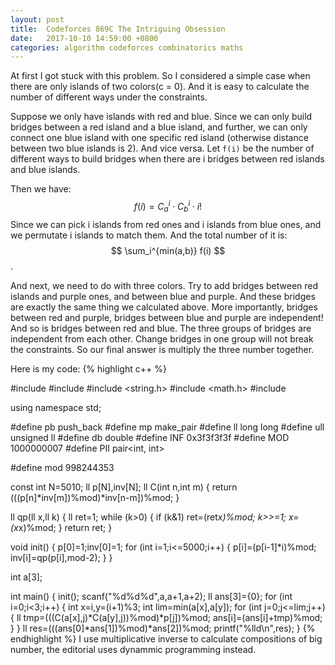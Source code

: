 ```yaml
---
layout: post
title:  Codeforces 869C The Intriguing Obsession 
date:   2017-10-10 14:59:00 +0800 
categories: algorithm codeforces combinatorics maths
---
```

At first I got stuck with this problem.
So I considered a simple case when there are only islands of two colors(c = 0).
And it is easy to calculate the number of different ways under the constraints.

Suppose we only have islands with red and blue.
Since we can only build bridges between a red island and a blue island, and further, we can only connect one blue island with one specific red island (otherwise distance between two blue islands is 2).
And vice versa. 
Let `f(i)` be the number of different ways to build bridges when there are i bridges between red islands and blue islands.

Then we have: 
$$
f(i) = C_a^i \cdot C_b^i \cdot i!
$$
Since we can pick i islands from red ones and i islands from blue ones, and we permutate i islands to match them.
And the total number of it is:
$$
\sum_i^{min(a,b)} f(i)
$$
.


And next, we need to do with three colors.
Try to add bridges between red islands and purple ones, and between blue and purple.
And these bridges are exactly the same thing we calculated above.
More importantly, bridges between red and purple, bridges between blue and purple are independent!
And so is bridges between red and blue.
The three groups of bridges are independent from each other.
Change bridges in one group will not break the constraints.
So our final answer is multiply the three number together.

Here is my code:
{% highlight c++ %}

#include <iostream>
#include <algorithm>
#include <string.h>
#include <math.h>
#include <vector>

using namespace std; 

#define pb push_back
#define mp make_pair
#define ll long long
#define ull unsigned ll
#define db double
#define INF 0x3f3f3f3f
#define MOD 1000000007
#define PII pair<int, int>

#define mod 998244353

const int N=5010;
ll p[N],inv[N];
ll C(int n,int m) {
    return (((p[n]*inv[m])%mod)*inv[n-m])%mod;
}

ll qp(ll x,ll k) {
    ll ret=1;
    while (k>0) {
        if (k&1) ret=(ret*x)%mod;
        k>>=1;
        x=(x*x)%mod;
    }
    return ret;
}

void init() {
    p[0]=1;inv[0]=1;
    for (int i=1;i<=5000;i++) {
        p[i]=(p[i-1]*i)%mod;
        inv[i]=qp(p[i],mod-2);
    }
}

int a[3];

int main()
{
    init();
    scanf("%d%d%d",a,a+1,a+2);
    ll ans[3]={0};
    for (int i=0;i<3;i++) {
        int x=i,y=(i+1)%3;
        int lim=min(a[x],a[y]);
        for (int j=0;j<=lim;j++) {
            ll tmp=(((C(a[x],j)*C(a[y],j))%mod)*p[j])%mod;
            ans[i]=(ans[i]+tmp)%mod;
        }
    }
    ll res=(((ans[0]*ans[1])%mod)*ans[2])%mod;
    printf("%lld\n",res);
}
{% endhighlight %} 
I use multiplicative inverse to calculate compositions of big number, the editorial uses dynammic programming instead.

